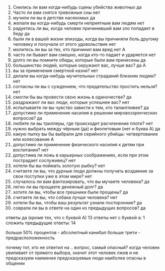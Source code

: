 1. Снились ли вам когда-нибудь сцены убийства животных да
2. Часто ли вам снятся тревожные сны нет
3. мучили ли вы в детстве насекомых да
4. желали вы когда-нибудь смерти неприятным вам людям нет
5. радуетесь ли вы, когда человек причинивший вам зло попадает в беду да
6. были ли в вашей жизни эпизоды, когда вы причиняли боль другому человеку и получали от этого удовольствие нет 
7. молитесь ли вы за тех, кто причинил вам вред нет А
8. часто ли бывает вам смешно, когда кто-то падает и ударяется нет
9. долго ли вы помните обиды, которые были вам принесены да 
10. большинство людей, которые окружают вас, лучше вас? да А
11. вы за применения смертной казни? нет
12. делали вы когда-нибудь мучительных страданий близким людям? нет
13. согласны ли вы с суждением, что предательство простить нельзя? нет
14. смогли бы вы провести свою жизнь в одиночестве? да
15. раздражают ли вас люди, которые успешнее вас? нет
16. испытываете ли вы чувство зависти к тем, кто талантливее? да
17. допустимо ли применение насилия в решении мировоззренческих вопросов? да
18. любите ли вы триллеры, где происходит расчленение плоти? нет
19. нужно выбрать между чёрным (да) и фиолетовым (нет и буква А) да
20. какую пытку вы бы выбрали для серийного убийцы: четвертование или колесование А
21. допустимо ли применение физического насилия к детям при воспитании? нет
22. допустима ли ложь в карьерных соображениях, если при этом пострадает сослуживец? нет
23. хотели бы вы поймать золотую рыбку? нет 
24. считаете ли вы, что дурные люди должны получать воздаяние за свои поступки уже в этом мире? нет
25. случалось ли вам фантазировать, что вы мучаете человека? да
26. легко ли вы прощаете денежный долг? да
27. хотите ли вы, чтобы все грешники были прощены? да
28. считаете ли вы, что собака лучше человека? нет
29. хотели бы вы, чтобы ваш результат узнали посторонние? да
30. соврали ли вы в ответе на один из предыдущих вопросов? да 


ответы да (кроме тех, что с буквой А) 13
ответы нет с буквой а: 1
сложить предыдущие ответы: 14 

больше 50% процентов - абсолютный канибал
больше трети - предрасположенность


почему тот, кто не ответил на .. вопрос, самый опасный?
когда человек увиливает от прямого выбора, значит этот человек лжив и не предсказуем 
наименее предсказуемые люди наиболее опасны в общении
